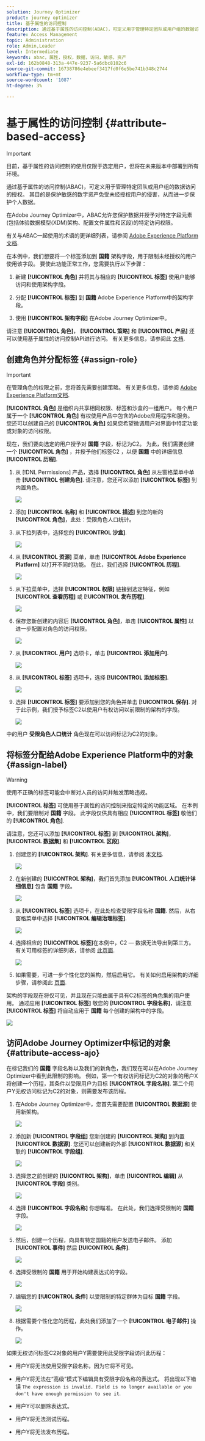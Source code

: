 ```yaml
---
solution: Journey Optimizer
product: journey optimizer
title: 基于属性的访问控制
description: 通过基于属性的访问控制(ABAC)，可定义用于管理特定团队或用户组的数据访问的授权。
feature: Access Management
topic: Administration
role: Admin,Leader
level: Intermediate
keywords: abac，属性，授权，数据，访问，敏感，资产
exl-id: 162b0848-313a-447e-9237-5a6dbc8102c6
source-git-commit: 16738786e4ebeef3417fd0f6e5be741b348c2744
workflow-type: tm+mt
source-wordcount: '1087'
ht-degree: 3%

---
```


# 基于属性的访问控制 {#attribute-based-access}

>[!IMPORTANT]
>
>目前，基于属性的访问控制的使用仅限于选定用户，但将在未来版本中部署到所有环境。

通过基于属性的访问控制(ABAC)，可定义用于管理特定团队或用户组的数据访问的授权。 其目的是保护敏感的数字资产免受未经授权用户的侵害，从而进一步保护个人数据。

在Adobe Journey Optimizer中，ABAC允许您保护数据并授予对特定字段元素(包括体验数据模型(XDM)架构、配置文件属性和区段)的特定访问权限。

有关与ABAC一起使用的术语的更详细列表，请参阅 [Adobe Experience Platform文档](https://experienceleague.adobe.com/docs/experience-platform/access-control/abac/overview.html).

在本例中，我们想要将一个标签添加到 **国籍** 架构字段，用于限制未经授权的用户使用该字段。 要使此功能正常工作，您需要执行以下步骤：

1. 新建  **[!UICONTROL 角色]** 并将其与相应的  **[!UICONTROL 标签]** 使用户能够访问和使用架构字段。

1. 分配  **[!UICONTROL 标签]** 到 **国籍** Adobe Experience Platform中的架构字段。

1. 使用  **[!UICONTROL 架构字段]** 在Adobe Journey Optimizer中。

请注意 **[!UICONTROL 角色]**， **[!UICONTROL 策略]** 和 **[!UICONTROL 产品]** 还可以使用基于属性的访问控制API进行访问。 有关更多信息，请参阅此 [文档](https://experienceleague.adobe.com/docs/experience-platform/access-control/abac/abac-api/overview.html).

## 创建角色并分配标签 {#assign-role}

>[!IMPORTANT]
>
>在管理角色的权限之前，您将首先需要创建策略。 有关更多信息，请参阅 [Adobe Experience Platform文档](https://experienceleague.adobe.com/docs/experience-platform/access-control/abac/permissions-ui/policies.html).

**[!UICONTROL 角色]** 是组织内共享相同权限、标签和沙盒的一组用户。 每个用户属于一个 **[!UICONTROL 角色]** 有权使用产品中包含的Adobe应用程序和服务。
您还可以创建自己的 **[!UICONTROL 角色]** 如果您希望微调用户对界面中特定功能或对象的访问权限。

现在，我们要向选定的用户授予对 **国籍** 字段，标记为C2。 为此，我们需要创建一个 **[!UICONTROL 角色]** ，并授予他们标签C2 ，以便 **国籍** 中的详细信息 **[!UICONTROL 历程]**.

1. 从 [!DNL Permissions] 产品，选择 **[!UICONTROL 角色]** 从左窗格菜单中单击 **[!UICONTROL 创建角色]**. 请注意，您还可以添加 **[!UICONTROL 标签]** 到内置角色。

   ![](assets/role_1.png)

1. 添加 **[!UICONTROL 名称]** 和 **[!UICONTROL 描述]** 到您的新的 **[!UICONTROL 角色]**，此处：受限角色人口统计。

1. 从下拉列表中，选择您的 **[!UICONTROL 沙盒]**.

   ![](assets/role_2.png)

1. 从 **[!UICONTROL 资源]** 菜单，单击 **[!UICONTROL Adobe Experience Platform]** 以打开不同的功能。 在此，我们选择 **[!UICONTROL 历程]**.

   ![](assets/role_3.png)

1. 从下拉菜单中，选择 **[!UICONTROL 权限]** 链接到选定特征，例如 **[!UICONTROL 查看历程]** 或 **[!UICONTROL 发布历程]**.

   ![](assets/role_6.png)

1. 保存您新创建的内容后 **[!UICONTROL 角色]**，单击 **[!UICONTROL 属性]** 以进一步配置对角色的访问权限。

   ![](assets/role_7.png)

1. 从 **[!UICONTROL 用户]** 选项卡，单击 **[!UICONTROL 添加用户]**.

   ![](assets/role_8.png)

1. 从 **[!UICONTROL 标签]** 选项卡，选择 **[!UICONTROL 添加标签]**.

   ![](assets/role_9.png)

1. 选择 **[!UICONTROL 标签]** 要添加到您的角色并单击 **[!UICONTROL 保存]**. 对于此示例，我们授予标签C2以使用户有权访问以前限制的架构的字段。

   ![](assets/role_4.png)

中的用户 **受限角色人口统计** 角色现在可以访问标记为C2的对象。

## 将标签分配给Adobe Experience Platform中的对象 {#assign-label}

>[!WARNING]
>
>使用不正确的标签可能会中断对人员的访问并触发策略违规。

**[!UICONTROL 标签]** 可使用基于属性的访问控制来指定特定的功能区域。
在本例中，我们要限制对 **国籍** 字段。 此字段仅供具有相应 **[!UICONTROL 标签]** 敬他们的  **[!UICONTROL 角色]**.

请注意，您还可以添加  **[!UICONTROL 标签]** 到  **[!UICONTROL 架构]**，  **[!UICONTROL 数据集]** 和  **[!UICONTROL 区段]**.

1. 创建您的 **[!UICONTROL 架构]**. 有关更多信息，请参阅 [本文档](https://experienceleague.adobe.com/docs/experience-platform/xdm/schema/composition.html?lang=zh-Hans).

   ![](assets/label_1.png)

1. 在新创建的 **[!UICONTROL 架构]**，我们首先添加 **[!UICONTROL 人口统计详细信息]** 包含 **国籍** 字段。

   ![](assets/label_2.png)

1. 从 **[!UICONTROL 标签]** 选项卡，在此处检查受限字段名称 **国籍**. 然后，从右窗格菜单中选择 **[!UICONTROL 编辑治理标签]**.

   ![](assets/label_3.png)

1. 选择相应的 **[!UICONTROL 标签]**&#x200B;在本例中，C2 — 数据无法导出到第三方。 有关可用标签的详细列表，请参阅 [此页面](https://experienceleague.adobe.com/docs/experience-platform/data-governance/labels/reference.html#contract-labels).

   ![](assets/label_4.png)

1. 如果需要，可进一步个性化您的架构，然后启用它。 有关如何启用架构的详细步骤，请参阅此 [页面](https://experienceleague.adobe.com/docs/experience-platform/xdm/ui/resources/schemas.html#profile).

架构的字段现在将仅可见，并且现在只能由属于具有C2标签的角色集的用户使用。
通过应用 **[!UICONTROL 标签]** 敬您的 **[!UICONTROL 字段名称]**，请注意 **[!UICONTROL 标签]** 将自动应用于 **国籍** 每个创建的架构中的字段。

![](assets/label_5.png)

## 访问Adobe Journey Optimizer中标记的对象 {#attribute-access-ajo}

在标记我们的 **国籍** 字段名称以及我们的新角色，我们现在可以在Adobe Journey Optimizer中看到此限制的影响。
例如，第一个有权访问标记为C2的对象的用户X将创建一个历程，其条件以受限用户为目标 **[!UICONTROL 字段名称]**. 第二个用户Y无权访问标记为C2的对象，则需要发布该历程。

1. 在Adobe Journey Optimizer中，您首先需要配置 **[!UICONTROL 数据源]** 使用新架构。

   ![](assets/journey_1.png)

1. 添加新 **[!UICONTROL 字段组]** 您新创建的 **[!UICONTROL 架构]** 到内置 **[!UICONTROL 数据源]**. 您还可以创建新的外部 **[!UICONTROL 数据源]** 和关联的 **[!UICONTROL 字段组]**.

   ![](assets/journey_2.png)

1. 选择您之前创建的 **[!UICONTROL 架构]**，单击 **[!UICONTROL 编辑]** 从 **[!UICONTROL 字段]** 类别。

   ![](assets/journey_3.png)

1. 选择 **[!UICONTROL 字段名称]** 你想瞄准。 在此处，我们选择受限制的 **国籍** 字段。

   ![](assets/journey_4.png)

1. 然后，创建一个历程，向具有特定国籍的用户发送电子邮件。 添加 **[!UICONTROL 事件]** 然后 **[!UICONTROL 条件]**.

   ![](assets/journey_5.png)

1. 选择受限制的 **国籍** 用于开始构建表达式的字段。

   ![](assets/journey_6.png)

1. 编辑您的 **[!UICONTROL 条件]** 以受限制的特定群体为目标 **国籍** 字段。

   ![](assets/journey_7.png)

1. 根据需要个性化您的历程，此处我们添加了一个 **[!UICONTROL 电子邮件]** 操作。

   ![](assets/journey_8.png)

如果无权访问标签C2对象的用户Y需要使用此受限字段访问此历程：

* 用户Y将无法使用受限字段名称，因为它将不可见。

* 用户Y将无法在“高级”模式下编辑具有受限字段名称的表达式。 将出现以下错误 `The expression is invalid. Field is no longer available or you don't have enough permission to see it`.

* 用户Y可以删除表达式。

* 用户Y将无法测试历程。

* 用户Y将无法发布历程。
